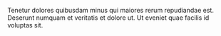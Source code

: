 Tenetur dolores quibusdam minus qui maiores rerum repudiandae est. Deserunt numquam et veritatis et dolore ut. Ut eveniet quae facilis id voluptas sit.